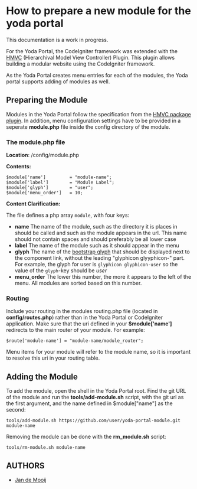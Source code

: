 How to prepare a new module for the yoda portal
===============================================

This documentation is a work in progress.

For the Yoda Portal, the CodeIgniter framework was extended with the [HMVC](https://bitbucket.org/wiredesignz/codeigniter-modular-extensions-hmvc) (Hierarchival Model View Controller) Plugin. This plugin allows building a modular website using the CodeIgniter framework.

As the Yoda Portal creates menu entries for each of the modules, the Yoda portal supports adding of modules as well. 

Preparing the Module
--------------------

Modules in the Yoda Portal follow the specification from the [HMVC package plugin](https://bitbucket.org/wiredesignz/codeigniter-modular-extensions-hmvc).
In addition, menu configuration settings have to be provided in a seperate **module.php** file inside the config directory of the module.

### The **module.php** file
**Location**: <module>/config/module.php

**Contents:**

	$module['name'] 		= "module-name";
	$module['label'] 		= "Module Label";
	$module['glyph'] 		= "user";
	$module['menu_order'] 	= 10;

**Content Clarification:**

The file defines a php array `module`, with four keys:

* **name** The name of the module, such as the directory it is places in should be called and such as the module appears in the url. This name should not contain spaces and should preferably be all lower case
* **label** The name of the module such as it should appear in the menu
* **glyph** The name of the [bootstrap glyph](http://getbootstrap.com/components/) that should be displayed next to the component link, without the leading "glyphicon glyyphicon-" part. For example, the glyph for user is `glyphicon glyphicon-user` so the value of the `glyph`-key should be *user*
* **menu_order** The lower this number, the more it appears to the left of the menu. All modules are sorted based on this number.

### Routing
Include your routing in the modules routing.php file (located in **config/routes.php**) rather than in the Yoda Portal or CodeIgniter application. Make sure that the uri defined in your **$module['name']** redirects to the main router of your module. For example:

	$route['module-name'] = "module-name/module_router";

Menu items for your module will refer to the module name, so it is important to resolve this uri in your routing table.

Adding the Module
-----------------
To add the module, open the shell in the Yoda Portal root. Find the git URL of the module and run the **tools/add-module.sh** script, with the git url as the first argument, and the name defined in $module["name"] as the second:

	tools/add-module.sh https://github.com/user/yoda-portal-module.git module-name

Removing the module can be done with the **rm_module.sh** script:

	tools/rm-module.sh module-name


AUTHORS
-------

- [Jan de Mooij](https://github.com/AJdeMooij)